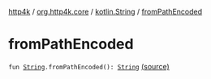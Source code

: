 [http4k](../../index.md) / [org.http4k.core](../index.md) / [kotlin.String](index.md) / [fromPathEncoded](./from-path-encoded.md)

# fromPathEncoded

`fun `[`String`](https://kotlinlang.org/api/latest/jvm/stdlib/kotlin/-string/index.html)`.fromPathEncoded(): `[`String`](https://kotlinlang.org/api/latest/jvm/stdlib/kotlin/-string/index.html) [(source)](https://github.com/http4k/http4k/blob/master/http4k-core/src/main/kotlin/org/http4k/core/Uri.kt#L65)